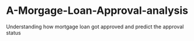 # A-Morgage-Loan-Approval-analysis
Understanding how mortgage loan got approved and predict the approval status 

